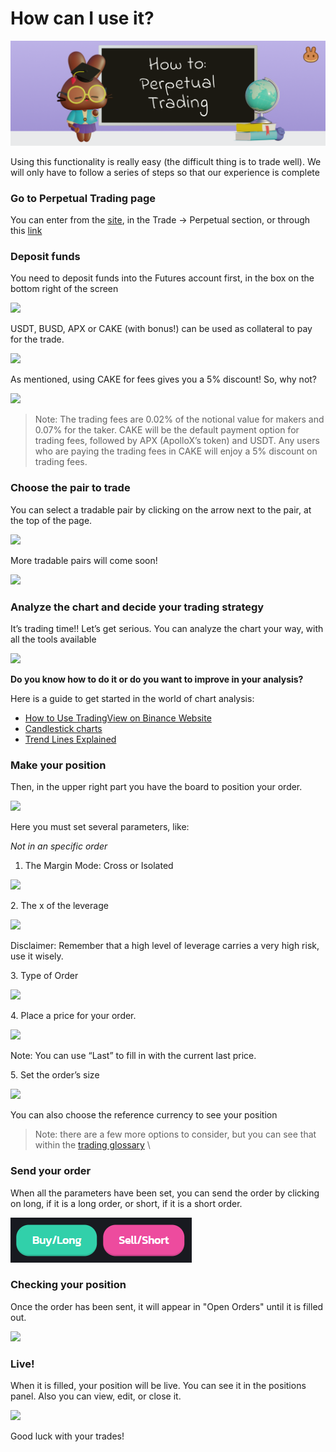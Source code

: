 # How can I use it?

![](<../../../.gitbook/assets/how-to-pancakeswap-without-cex-header (1).png>)

Using this functionality is really easy (the difficult thing is to trade well). We will only have to follow a series of steps so that our experience is complete

### Go to Perpetual Trading page&#x20;

You can enter from the [site](https://pancakeswap.finance), in the Trade → Perpetual section, or through this [link  ](https://perp.pancakeswap.finance/en/futures/BTCUSDT)

### Deposit funds&#x20;

You need to deposit funds into the Futures account first, in the box on the bottom right of the screen

![](https://lh6.googleusercontent.com/cz-OoCaRg3AfqTcETGTQVvsX\_gfbm28fNJrUAxcljM823Bw1etFN3gArU5v8HljjzJU-lE3aV\_5ENUySwioNYo\_cQp\_\_KwzEwo60ABmuWsqAzT5nM-nUse3ROcMdj2FhUChgsdGo)

USDT, BUSD, APX or CAKE (with bonus!) can be used as collateral to pay for the trade.

![](https://lh6.googleusercontent.com/3tFEo\_gYD7r41o7RCFnd61NiEzJkqGc5uiZP3tRzEomAI805HPikW6tEDBzbyxK-kL5hptEqCIXax2wgASbbHcuN8FpKT4-hK6bFmkNyxmXJ2QIQxZRr38VTA\_qg9HKmEbN2kNev)

As mentioned, using CAKE for fees gives you a 5% discount! So, why not?

![](https://lh3.googleusercontent.com/UiwXc1dgPqm07Ai0XKGuYAHLDbENm51\_v93vMwHkUdb2HI-Hm5qEI2gbEVtzboatzv0-E9iesik8NF3ON74QXaXaW5jLcOJ5JjegI-8oMiidUf-MiZHjvvxnmd1HTfdnFrNgF8cG)

> Note: The trading fees are 0.02% of the notional value for makers and 0.07% for the taker. CAKE will be the default payment option for trading fees, followed by APX (ApolloX’s token) and USDT. Any users who are paying the trading fees in CAKE will enjoy a 5% discount on trading fees.

### Choose the pair to trade&#x20;

You can select a tradable pair by clicking on the arrow next to the pair, at the top of the page.

![](https://lh4.googleusercontent.com/OtHWwOgKp13zb-f-lVkgYShNPYD05B5hYrZIKasq2H-ev-05P1s4cYedXIwt4xsuGU2\_\_7O7JwLwy66ERraUl2edkSmQSiaXcU5ilVXpTs39D-xiHB7q4p1q8NA7lpjCWuVe3E2z)

More tradable pairs will come soon!

![](https://lh5.googleusercontent.com/yqnCEMigm39LpeG2tPHzXjgZOH08Je3Hhyj0tUxnqjFD2xBqwImoo4xMwjabnNWd0rXtyVcgBj5y4QuNod4QD0js4x-75S9VjsaF1LaLPbiL5G4c2KZUN9Aclqj3cf4EdUGg08Ia)

### Analyze the chart and decide your trading strategy

It’s trading time!! Let’s get serious. You can analyze the chart your way, with all the tools available

![](https://lh4.googleusercontent.com/\_xJvQoCSOdq6AqB-KEMiAYtXwUp\_ZS3DwNcC-x0jzNnBWTDLdKhRXwREPGwhC7fyirLJ10iKnhUPey-v1EkFDynQmqgNGuySYTpPmDx0A2bl7Pk0uZ8fBEGFPfBuwXBcWcIG2JFO)

**Do you know how to do it or do you want to improve in your analysis?**

Here is a guide to get started in the world of chart analysis:

* [How to Use TradingView on Binance Website](https://www.binance.com/en/support/faq/8419126024404348a1c6e4039fbed3fe)
* [Candlestick charts](https://academy.binance.com/en/articles/a-beginners-guide-to-candlestick-charts)
* [Trend Lines Explained](https://academy.binance.com/en/articles/trend-lines-explained)



### Make your position&#x20;

Then, in the upper right part you have the board to position your order.

![](https://lh3.googleusercontent.com/rQXCNgMoR4OzR\_wXu92Mtgb22O7rAnOlrP0pL0VpXnurfrekOG0HwzUOBWQV-PtMinA1s8lo6KmtT78h3pGmTOF-ajO-G3EDg9CK56q-cPZNLUWJanE9-mEjOhJ4rWncb35PZEfq)

Here you must set several parameters, like:

_Not in an specific order_

1. The Margin Mode: Cross or Isolated

![](https://lh4.googleusercontent.com/tplKHXPvrTQXPkNL9BSjVsIBAqfVDWyfh0mU0HDYDRXf4KRUEyu5xzDivGkzfw7JNsEUpQWXvPt8q1Wn26yeX21-DrhhwMTtMpFvFLyTKUxSOteAugTrlTgwvKro0zOluqFmELJQ)

&#x20; 2\. The x of the leverage

![](https://lh5.googleusercontent.com/ikaG0tpWYcynBZbEOmoR1XLYZzaFXwHwD6MCrlqDCLGDOa3LA1KQh4Gp8uv\_BAPNo8z3r1bLe\_DzEGjNyI22ja\_oIOF9A4vfdLEpsoAxcKj5rboH9Ip2eLkBZUfBPZJpXwL\_KJ0s)

Disclaimer: Remember that a high level of leverage carries a very high risk, use it wisely.

&#x20;   3\. Type of Order

![](https://lh3.googleusercontent.com/If2SXl-FUCTuy0eNJkmF0ONspdYPeIWFBXvyLkH6Hc0B1CwAzd9EP5rMQGSjr23hK9sDDUmL0rSN9R28AL9\_-x\_f0jsFdfrn7WFOjEcqfPaxerPjGSq1iIpxz6tcN\_A839ASRF3B)

&#x20;  4\. Place a price for your order.

![](https://lh4.googleusercontent.com/J8rbXc\_DhROHaZRoVCBELwIIraVg\_uL2V-8bn2Ci2sm80jEmbS6q4CMuJ-Njv3Dx2L\_OeoS-PTh-haPuW4uYsKIxQdWQdFttyFrTPFHp19u1nVz\_V0MM6QsQdmKiyUD-imRSryU1)

Note: You can use “Last” to fill in with the current last price.

&#x20;  5\. Set the order’s size

![](https://lh5.googleusercontent.com/OBtTNov5\_h4-yWaOl17W8yZt2hnThsSiTF\_ydyJdlrDEOi2mZAHRoIik0-9-bzGRFfbBAJ3QvzC7x4G65fHjrKeLAYNMsvTszr\_7N8GIRdBV8P23FtD3eteEt-u3HPWutUWpFwu0)

You can also choose the reference currency to see your position



> Note: there are a few more options to consider, but you can see that within the [trading glossary](https://app.gitbook.com/o/-MHRKTpKSfYQBsO7YgOo/s/-MHREX7DHcljbY5IkjgJ-1972196547/\~/changes/kV67VeywrXQ7vYfX5se0/products/pancakeswap-exchange/perpetual-trading/glossary) \
>



### Send your order

When all the parameters have been set, you can send the order by clicking on long, if it is a long order, or short, if it is a short order.

![](<../../../.gitbook/assets/image (114).png>)

### Checking your position

Once the order has been sent, it will appear in "Open Orders" until it is filled out.

![](https://lh6.googleusercontent.com/dIGg0mdxTNk7N3v3RI2eQ\_CUmktxBiOQ-mDVQb\_aBKPQuFYNIuOdTL55KLSjFPfxZp4DwrbfImykOPaWJl35iljOA8gv7nqgXYWGtgpFdLzxSebqjOy2KzIS7oqFAhwNd3cz2wRK)

### Live!

When it is filled, your position will be live. You can see it in the positions panel. Also you can view, edit, or close it.

![](https://lh4.googleusercontent.com/Bx9Ri4\_\_6BG1Z1mVcIJh42xpyP-H6ijFv7iI9JxAlHvZkYs2lxnSQm8fQjXZ7TGjCHwf7DmNuSFdb0dtw60R5Duy0VO\_\_GvSaKwFzzgt9ovbfm9j-U93r5mLlxKZzF6r4VfZQHjz)

Good luck with your trades!
